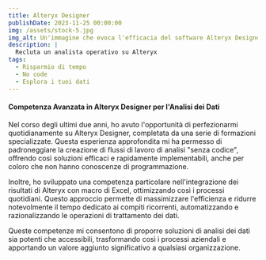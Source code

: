 ```yaml
---
title: Alteryx Designer
publishDate: 2023-11-25 00:00:00
img: /assets/stock-5.jpg
img_alt: Un'immagine che evoca l'efficacia del software Alteryx Designer
description: |
  Recluta un analista operativo su Alteryx
tags:
  - Risparmio di tempo
  - No code
  - Esplora i tuoi dati
---
```


#### Competenza Avanzata in Alteryx Designer per l'Analisi dei Dati

Nel corso degli ultimi due anni, ho avuto l'opportunità di perfezionarmi quotidianamente su Alteryx Designer, completata da una serie di formazioni specializzate. Questa esperienza approfondita mi ha permesso di padroneggiare la creazione di flussi di lavoro di analisi "senza codice", offrendo così soluzioni efficaci e rapidamente implementabili, anche per coloro che non hanno conoscenze di programmazione.

Inoltre, ho sviluppato una competenza particolare nell'integrazione dei risultati di Alteryx con macro di Excel, ottimizzando così i processi quotidiani. Questo approccio permette di massimizzare l'efficienza e ridurre notevolmente il tempo dedicato ai compiti ricorrenti, automatizzando e razionalizzando le operazioni di trattamento dei dati.

Queste competenze mi consentono di proporre soluzioni di analisi dei dati sia potenti che accessibili, trasformando così i processi aziendali e apportando un valore aggiunto significativo a qualsiasi organizzazione.